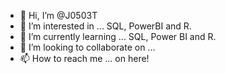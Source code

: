 - 👋 Hi, I’m @J0503T
- 👀 I’m interested in ... SQL, PowerBI and R.
- 🌱 I’m currently learning ... SQL, Power BI and R.
- 💞️ I’m looking to collaborate on ...
- 📫 How to reach me ... on here!

<!---
J0503T/J0503T is a ✨ special ✨ repository because its `README.md` (this file) appears on your GitHub profile.
You can click the Preview link to take a look at your changes.
--->
